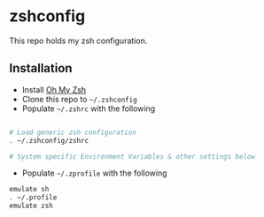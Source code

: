 # zshconfig

This repo holds my zsh configuration.

## Installation
- Install [Oh My Zsh](https://ohmyz.sh/)
- Clone this repo to `~/.zshconfig`
- Populate `~/.zshrc` with the following

```sh

# Load generic zsh configuration
. ~/.zshconfig/zshrc

# System specific Environment Variables & other settings below

```

- Populate `~/.zprofile` with the following

```sh
emulate sh
. ~/.profile
emulate zsh
```
